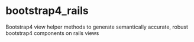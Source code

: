 # bootstrap4_rails
Bootstrap4 view helper methods to generate semantically accurate, robust bootstrap4 components on rails views
